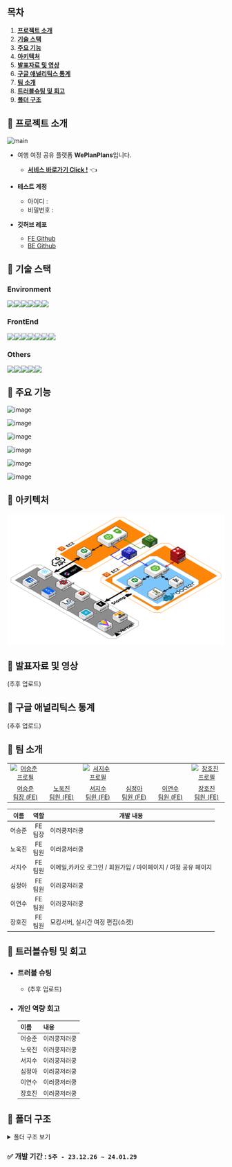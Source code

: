 ## 목차

1. [**프로젝트 소개**](#1)
2. [**기술 스택**](#2)
3. [**주요 기능**](#3)
4. [**아키텍처**](#4)
5. [**발표자료 및 영상**](#5)
6. [**구글 애널리틱스 통계**](#6)
7. [**팀 소개**](#7)
8. [**트러블슈팅 및 회고**](#8)
9. [**폴더 구조**](#9)

<div id="1"></div>

## 📌 프로젝트 소개

![main](https://github.com/WePlanPlans/WPP_FE/assets/39702832/6b64523f-d3e9-4de2-b23b-a7bd35d0a4b8)

- 여행 여정 공유 플랫폼 **WePlanPlans**입니다.<br/>

  - [**서비스 바로가기 Click !**](https://weplanplans.vercel.app/) 👈

- **테스트 계정**
  - 아이디 :
  - 비밀번호 :
- **깃허브 레포**
  - [FE Github](https://github.com/FinalDoubleTen/TenTenFE)
  - [BE Github](https://github.com/FinalDoubleTen/TenTenBe)

<div id="2"></div>

## 📌 기술 스택

### Environment

<div style="display: flex;">
  <img src="https://img.shields.io/badge/VSC-007ACC?style=for-the-badge&logo=visual studio&logoColor=white" />
  <img src="https://img.shields.io/badge/github-181717?style=for-the-badge&logo=github&logoColor=white" />
  <img src="https://img.shields.io/badge/git-F05032?style=for-the-badge&logo=git&logoColor=white" />
  <img src="https://img.shields.io/badge/ESLint-4B3263?style=for-the-badge&logo=eslint&logoColor=white" />
  <img src="https://img.shields.io/badge/pnpm-%234a4a4a.svg?style=for-the-badge&logo=pnpm&logoColor=f69220" />
  <img src="https://img.shields.io/badge/vite-%23646CFF.svg?style=for-the-badge&logo=vite&logoColor=white" />
</div>

### FrontEnd

<div style="display: flex;">
 
  <img src="https://img.shields.io/badge/react-%2320232a?style=for-the-badge&logo=react&logoColor=%2361DAFB" />
  <img src="https://img.shields.io/badge/tailwindcss-%2338B2AC.svg?style=for-the-badge&logo=tailwind-css&logoColor=white" />
  <img src="https://img.shields.io/badge/-React%20Query-FF4154?style=for-the-badge&logo=react%20query&logoColor=white">
  <img src="https://img.shields.io/badge/Recoil-oran?style=for-the-badge&logo=Recoil" />
  <img src="https://img.shields.io/badge/typescript-%23007ACC.svg?style=for-the-badge&logo=typescript&logoColor=white" />
  <img src="https://img.shields.io/badge/stompjs-FFFF64.svg?&style=for-the-badge&logo=rsocket&logoColor=black">
   <img src="https://img.shields.io/badge/msw-7D00FF?style=for-the-badge&logo=Stellar&logoColor=white"/>
</div>

### Others

<div style="display: flex;">
  <img src="https://img.shields.io/badge/jira-0052CC?style=for-the-badge&logo=jira&logoColor=white" />
  <img src="https://img.shields.io/badge/notion-000000?style=for-the-badge&logo=notion&logoColor=white" />
  <img src="https://img.shields.io/badge/figma-%23F24E1E?style=for-the-badge&logo=figma&logoColor=white" />
  <img src="https://img.shields.io/badge/Discord-%235865F2.svg?style=for-the-badge&logo=discord&logoColor=white" />
 <img src="https://img.shields.io/badge/netlify-%23000000.svg?style=for-the-badge&logo=netlify&logoColor=#00C7B7" />
</div>

<div id="3"></div>

## 📌 주요 기능

![image](https://github.com/WePlanPlans/WPP_FE/assets/39702832/5f6b3d89-ab61-45b0-a9a0-f0721bfb3ccd)

![image](https://github.com/WePlanPlans/WPP_FE/assets/39702832/aad26e8b-3067-4e1d-937e-7fff37dd02e8)

![image](https://github.com/WePlanPlans/WPP_FE/assets/39702832/10c04611-b438-4b3e-a88e-e849717d445c)

![image](https://github.com/WePlanPlans/WPP_FE/assets/39702832/1d731d19-c442-474f-9cca-bfc2355d943b)

![image](https://github.com/WePlanPlans/WPP_FE/assets/39702832/f8768b1a-af74-466c-bca1-18e55aa1380e)

![image](https://github.com/WePlanPlans/WPP_FE/assets/39702832/87cb7acc-081b-497b-8a97-128a110bff86)

<div id="4"></div>

## 📌 아키텍처

![아키텍처](image-1.png)

<div id="5"></div>

## 📌 발표자료 및 영상

(추후 업로드)

<div id="6"></div>

## 📌 구글 애널리틱스 통계

(추후 업로드)

<div id="7"></div>

## 📌 팀 소개

<table>
  <tr>
    <td align="center" width="150px">
      <a href="https://github.com/seungjun222" target="_blank">
        <img src="https://github.com/KDT1-FE/Y_FE_Toy1/assets/39702832/bae37c66-7793-4ab8-a4e9-d2230d9adb9c" alt="어승준 프로필" />
      </a>
    </td>
    <td align="center" width="150px">
      <a href="" target="_blank">
        <img src="" alt="" />
      </a>
    </td>
    <td align="center" width="150px">
      <a href="https://github.com/jseo9732" target="_blank">
        <img src="https://avatars.githubusercontent.com/u/79249376?v=4" alt="서지수 프로필" />
      </a>
    </td>
    <td align="center" width="150px">
      <a href="" target="_blank">
        <img src="" alt="" />
      </a>
    </td>
    <td align="center" width="150px">
      <a href="" target="_blank">
        <img src="" alt="" />
      </a>
    </td>
    <td align="center" width="150px">
      <a href="" target="_blank">
        <img src="https://avatars.githubusercontent.com/leHiHo" alt="장호진 프로필" />
      </a>
    </td>
   
  </tr>
  <tr>
    <td align="center">
      <a href="https://github.com/seungjun222" target="_blank">
        어승준<br />
                팀장 (FE)
      </a>
    </td>
    <td align="center">
      <a href="" target="_blank">
        노욱진<br />
                팀원 (FE)
      </a>
    </td>
    <td align="center">
      <a href="https://github.com/jseo9732" target="_blank">
        서지수<br />
                팀원 (FE)
      </a>
    </td>
    <td align="center">
      <a href="" target="_blank">
        심정아<br />
                팀원 (FE)
      </a>
    </td>
    <td align="center">
      <a href="" target="_blank">
        이연수<br />
                팀원 (FE)
      </a>
    </td>
    <td align="center">
      <a href="https://github.com/LeHiHo" target="_blank">
        장호진<br />
                팀원 (FE)
      </a>
    </td>
  
  </tr>
</table>

|  이름  |     역할     | <div align="center">개발 내용</div> |
| :----: | :----------: | :---------------------------------- |
| 어승준 | FE<br />팀장 | 이러쿵저러쿵                        |
| 노욱진 | FE<br />팀원 | 이러쿵저러쿵                        |
| 서지수 | FE<br />팀원 | 이메일,카카오 로그인 / 회원가입 / 마이페이지 / 여정 공유 페이지 |
| 심정아 | FE<br />팀원 | 이러쿵저러쿵                        |
| 이연수 | FE<br />팀원 | 이러쿵저러쿵                        |
| 장호진 | FE<br />팀원 | 모킹서버, 실시간 여정 편집(소켓)                     |

<div id="8"></div>

## 📌 트러블슈팅 및 회고

- ### 트러블 슈팅

  - (추후 업로드)

- ### 개인 역량 회고

  | 이름   | 내용         |
  | :----- | :----------- |
  | 어승준 | 이러쿵저러쿵 |
  | 노욱진 | 이러쿵저러쿵 |
  | 서지수 | 이러쿵저러쿵 |
  | 심정아 | 이러쿵저러쿵 |
  | 이연수 | 이러쿵저러쿵 |
  | 장호진 | 이러쿵저러쿵 |

<div id="9"></div>

## 📌 폴더 구조

<details>
<summary>폴더 구조 보기</summary>

```
tenten-frontend
  ├─ .env
  ├─ .eslintrc.cjs
  ├─ .prettierrc
  ├─ custom.d.ts
  ├─ image.png
  ├─ index.html
  ├─ package.json
  ├─ pnpm-lock.yaml
  ├─ postcss.config.js
  ├─ public
  │  ├─ favicon.svg
  │  └─ vite.svg
  ├─ README.md
  ├─ src
  │  ├─ @types
  │  │  ├─ auth.types.ts
  │  │  ├─ detail.types.ts
  │  │  ├─ member.types.ts
  │  │  ├─ review.types.ts
  │  │  ├─ service.ts
  │  │  ├─ socket.types.ts
  │  │  ├─ tours.types.ts
  │  │  └─ trips.types.ts
  │  ├─ api
  │  │  ├─ auth.ts
  │  │  ├─ authClient.ts
  │  │  ├─ category.ts
  │  │  ├─ client.ts
  │  │  ├─ comments.ts
  │  │  ├─ member.ts
  │  │  ├─ region.ts
  │  │  ├─ review.ts
  │  │  ├─ socket.ts
  │  │  ├─ tours.ts
  │  │  └─ trips.ts
  │  ├─ App.tsx
  │  ├─ assets
  │  │  ├─ fonts
  │  │  │  └─ GmarketSansTTFLight.ttf
  │  │  └─ images
  │  │     ├─ CircleCheck.svg
  │  │     ├─ DeleteInput.svg
  │  │     ├─ NullUser.svg
  │  │     ├─ react.svg
  │  │     └─ Search.svg
  │  ├─ components
  │  │  ├─ Auth
  │  │  │  ├─ AuthInput
  │  │  │  │  └─ AuthInputBox
  │  │  │  │     ├─ AuthCurrentPwInputBox.tsx
  │  │  │  │     ├─ AuthEmailInputBox.tsx
  │  │  │  │     ├─ AuthInputItem
  │  │  │  │     │  ├─ AuthInput.tsx
  │  │  │  │     │  ├─ AuthInputWrapper.tsx
  │  │  │  │     │  ├─ ErrorMessage.tsx
  │  │  │  │     │  ├─ index.ts
  │  │  │  │     │  └─ ValidifyCheck.tsx
  │  │  │  │     ├─ AuthNicknameInputBox.tsx
  │  │  │  │     ├─ AuthPwCheckInputBox.tsx
  │  │  │  │     ├─ AuthPwInputBox.tsx
  │  │  │  │     └─ index.ts
  │  │  │  ├─ AuthSurvey
  │  │  │  │  ├─ AuthSurvey.tsx
  │  │  │  │  └─ AuthSurveyOption.tsx
  │  │  │  ├─ AuthTitle.tsx
  │  │  │  ├─ index.ts
  │  │  │  ├─ Login
  │  │  │  │  ├─ AuthButtons
  │  │  │  │  │  ├─ AuthButtonsWrapper.tsx
  │  │  │  │  │  ├─ KakaoLoginButton.tsx
  │  │  │  │  │  └─ SignupButton.tsx
  │  │  │  │  ├─ index.ts
  │  │  │  │  ├─ KakaoLogin.tsx
  │  │  │  │  ├─ LoginForm.tsx
  │  │  │  │  └─ LoginLogo.tsx
  │  │  │  └─ SignupInfo
  │  │  │     ├─ AuthDropDown
  │  │  │     │  ├─ AuthDropDown.tsx
  │  │  │     │  └─ AuthDropDownOption.tsx
  │  │  │     ├─ SignupInfoForm.tsx
  │  │  │     └─ UserInfoImg.tsx
  │  │  ├─ common
  │  │  │  ├─ accordion
  │  │  │  │  └─ Accordion.tsx
  │  │  │  ├─ alert
  │  │  │  │  └─ Alert.tsx
  │  │  │  ├─ BackBox
  │  │  │  │  └─ BackBox.tsx
  │  │  │  ├─ button
  │  │  │  │  ├─ Button.tsx
  │  │  │  │  ├─ ListSelectBtn.tsx
  │  │  │  │  └─ SubmitBtn.tsx
  │  │  │  ├─ header
  │  │  │  │  ├─ BackHeader.tsx
  │  │  │  │  ├─ DetailHeader.tsx
  │  │  │  │  ├─ Header.tsx
  │  │  │  │  ├─ index.tsx
  │  │  │  │  └─ ReviewHeader.tsx
  │  │  │  ├─ icons
  │  │  │  │  └─ Icons.tsx
  │  │  │  ├─ index.ts
  │  │  │  ├─ like
  │  │  │  │  └─ Like.tsx
  │  │  │  ├─ modal
  │  │  │  │  ├─ children
  │  │  │  │  │  ├─ EditDelete.tsx
  │  │  │  │  │  ├─ MyAlert.tsx
  │  │  │  │  │  └─ TripSurveyMember.tsx
  │  │  │  │  ├─ index.tsx
  │  │  │  │  └─ Modal.tsx
  │  │  │  ├─ nav
  │  │  │  │  ├─ index.tsx
  │  │  │  │  ├─ InputComment.tsx
  │  │  │  │  └─ Nav.tsx
  │  │  │  ├─ noData
  │  │  │  │  └─ NoDataMessage.tsx
  │  │  │  ├─ scrollTopButton
  │  │  │  │  └─ ScrollTopButton.tsx
  │  │  │  ├─ spinner
  │  │  │  │  └─ Spinner.tsx
  │  │  │  ├─ tab
  │  │  │  │  └─ Tab.tsx
  │  │  │  ├─ toastpopup
  │  │  │  │  └─ ToastPopUp.tsx
  │  │  │  └─ toggleGroup
  │  │  │     └─ ToggleValue.tsx
  │  │  ├─ createTrip
  │  │  │  ├─ InputField.tsx
  │  │  │  └─ SelectDate.tsx
  │  │  ├─ DatePicker
  │  │  │  └─ Calendar.tsx
  │  │  ├─ DetailSectionBottom
  │  │  │  ├─ DetailReviews.tsx
  │  │  │  ├─ DetailReviewStats.tsx
  │  │  │  ├─ DetailSectionBottom.tsx
  │  │  │  ├─ index.tsx
  │  │  │  └─ ReviewItem.tsx
  │  │  ├─ DetailSectionTop
  │  │  │  ├─ DetailAddSchedule.tsx
  │  │  │  ├─ DetailSectionTop.tsx
  │  │  │  ├─ DetailTopButton.tsx
  │  │  │  ├─ DetailToursButtons.tsx
  │  │  │  ├─ DetailToursInfo.tsx
  │  │  │  ├─ DetailToursMap.tsx
  │  │  │  ├─ DetailToursRating.tsx
  │  │  │  └─ index.tsx
  │  │  ├─ Mypage
  │  │  │  ├─ DeleteMemberButton.tsx
  │  │  │  ├─ EditPassword
  │  │  │  │  └─ EditPwForm.tsx
  │  │  │  ├─ LogoutButton.tsx
  │  │  │  ├─ MypageInfo.tsx
  │  │  │  ├─ MypageItem.tsx
  │  │  │  ├─ MypageList.tsx
  │  │  │  └─ UserInfoForm.tsx
  │  │  ├─ MyTrip
  │  │  │  ├─ CreateMyTripButton.tsx
  │  │  │  ├─ MyTrip.tsx
  │  │  │  ├─ MyTripAfterList.tsx
  │  │  │  ├─ MyTripBeforeList.tsx
  │  │  │  ├─ MyTripIngItem.tsx
  │  │  │  ├─ MyTripIngList.tsx
  │  │  │  └─ MyTripItem.tsx
  │  │  ├─ Plan
  │  │  │  ├─ PlanEditItemBox.tsx
  │  │  │  ├─ PlanItem.tsx
  │  │  │  ├─ PlanItemBox.tsx
  │  │  │  ├─ PlanMoveItem.tsx
  │  │  │  ├─ PlanSchedule.tsx
  │  │  │  ├─ PlanSectionTop.tsx
  │  │  │  ├─ TripBudget.tsx
  │  │  │  └─ TripMap.tsx
  │  │  ├─ Review
  │  │  │  ├─ CommentItem.tsx
  │  │  │  ├─ DetailReview.tsx
  │  │  │  ├─ index.tsx
  │  │  │  ├─ MyReview.tsx
  │  │  │  ├─ Review.tsx
  │  │  │  ├─ ReviewButton.tsx
  │  │  │  ├─ ReviewComments.tsx
  │  │  │  ├─ ReviewKeyword.tsx
  │  │  │  ├─ ReviewPosting.tsx
  │  │  │  └─ ReviewRating.tsx
  │  │  ├─ search
  │  │  │  ├─ RegionSelect.tsx
  │  │  │  ├─ ResultCategory.tsx
  │  │  │  ├─ ResultItem.tsx
  │  │  │  ├─ SearchInput.tsx
  │  │  │  ├─ SearchRegion.tsx
  │  │  │  ├─ SearchResult.tsx
  │  │  │  └─ StartSearchBtn.tsx
  │  │  ├─ Share
  │  │  │  ├─ CodeInput.tsx
  │  │  │  ├─ CopyBox.tsx
  │  │  │  ├─ CopyToast.tsx
  │  │  │  └─ IsEditableModal.tsx
  │  │  ├─ Tours
  │  │  │  ├─ CreateTripButton.tsx
  │  │  │  ├─ ToursCategory.tsx
  │  │  │  ├─ ToursCategoryItem.tsx
  │  │  │  ├─ ToursCategoryItemSkeleton.tsx
  │  │  │  ├─ ToursItem.tsx
  │  │  │  ├─ ToursItemSkeleton.tsx
  │  │  │  ├─ ToursList.tsx
  │  │  │  └─ ToursSectionTop.tsx
  │  │  ├─ Trip
  │  │  │  ├─ EditCodeModal.tsx
  │  │  │  ├─ LikedToursList.tsx
  │  │  │  ├─ LikedToursLists
  │  │  │  │  ├─ LikedToursListBox.tsx
  │  │  │  │  ├─ LikedToursListCategory.tsx
  │  │  │  │  ├─ LikedToursListCategoryItem.tsx
  │  │  │  │  └─ LikedToursListItem.tsx
  │  │  │  ├─ PlanTripButton.tsx
  │  │  │  ├─ TripInfo.tsx
  │  │  │  ├─ TripParticipant.tsx
  │  │  │  ├─ TripPreference.tsx
  │  │  │  ├─ TripRealtimeMember.tsx
  │  │  │  ├─ TripSchedule.tsx
  │  │  │  └─ TripSectionTop.tsx
  │  │  └─ Wish
  │  │     ├─ Wish.tsx
  │  │     ├─ WishCategory.tsx
  │  │     ├─ WishCategoryItem.tsx
  │  │     ├─ WishItem.tsx
  │  │     └─ WishList.tsx
  │  ├─ constants.ts
  │  ├─ index.css
  │  ├─ main.tsx
  │  ├─ pages
  │  │  ├─ create
  │  │  │  └─ createTrip.page.tsx
  │  │  ├─ detail
  │  │  │  └─ detail.page.tsx
  │  │  ├─ login
  │  │  │  ├─ index.ts
  │  │  │  ├─ login.page.tsx
  │  │  │  └─ loginKakao.page.tsx
  │  │  ├─ main
  │  │  │  └─ main.page.tsx
  │  │  ├─ mypage
  │  │  │  ├─ editPassword.page.tsx
  │  │  │  ├─ editUserInfo.page.tsx
  │  │  │  ├─ editUserSurvey.page.tsx
  │  │  │  ├─ index.ts
  │  │  │  └─ mypage.page.tsx
  │  │  ├─ myPageReview
  │  │  │  └─ myPageReview.page.tsx
  │  │  ├─ myTrip
  │  │  │  └─ myTrip.page.tsx
  │  │  ├─ plan
  │  │  │  ├─ addToOurPlace
  │  │  │  │  ├─ AddtoListBtn.tsx
  │  │  │  │  ├─ MyLiked.tsx
  │  │  │  │  ├─ MyLikedList.tsx
  │  │  │  │  ├─ MyLikedListItem.tsx
  │  │  │  │  ├─ PlanAddPlace.page.tsx
  │  │  │  │  ├─ ResultCategoryPlan.tsx
  │  │  │  │  ├─ ResultItem.tsx
  │  │  │  │  └─ SearchResult.tsx
  │  │  │  ├─ AddToTripPlan
  │  │  │  │  ├─ OurLiked.tsx
  │  │  │  │  ├─ OurLikedList.tsx
  │  │  │  │  └─ OurLikedListItem.tsx
  │  │  │  ├─ planPlaceSearch.page.tsx
  │  │  │  └─ planTrip.page.tsx
  │  │  ├─ reviewComment
  │  │  │  └─ reviewComment.page.tsx
  │  │  ├─ reviewPosting
  │  │  │  └─ reviewPosting.page.tsx
  │  │  ├─ search
  │  │  │  └─ search.page.tsx
  │  │  ├─ share
  │  │  │  ├─ share.page.tsx
  │  │  │  └─ shareCode.page.tsx
  │  │  ├─ signup
  │  │  │  ├─ index.ts
  │  │  │  ├─ signup.page.tsx
  │  │  │  ├─ signupInfo.page.tsx
  │  │  │  ├─ signupSuccess.page.tsx
  │  │  │  └─ signupSurvey.page.tsx
  │  │  ├─ trip
  │  │  │  ├─ AddOurList.page.tsx
  │  │  │  ├─ trip.page.tsx
  │  │  │  └─ tripEdit.page.tsx
  │  │  └─ wishList
  │  │     └─ wishList.page.tsx
  │  ├─ recoil
  │  │  ├─ Auth.atom.ts
  │  │  ├─ listItem.ts
  │  │  ├─ modal.ts
  │  │  ├─ plan.ts
  │  │  ├─ review.ts
  │  │  ├─ socket.ts
  │  │  ├─ trip.ts
  │  │  └─ tripDate.ts
  │  ├─ router
  │  │  ├─ mainRouter.tsx
  │  │  ├─ routerLayout.tsx
  │  │  ├─ ScrollToTop.ts
  │  │  └─ socketRouter.tsx
  │  ├─ utils
  │  │  ├─ authSelectOptions.ts
  │  │  ├─ calculatePercentage.ts
  │  │  ├─ calculateTripDuration.ts
  │  │  ├─ formatDate.ts
  │  │  ├─ getColor.ts
  │  │  ├─ getStarFill.ts
  │  │  ├─ getTripIdFromUrl.ts
  │  │  ├─ localStorageFun.ts
  │  │  ├─ survey.constants.ts
  │  │  └─ utils.ts
  │  └─ vite-env.d.ts
  ├─ svg.d.ts
  ├─ tailwind.config.js
  ├─ tsconfig.json
  ├─ tsconfig.node.json
  ├─ vercel.json
  └─ vite.config.ts
```

</details>

### ✅ 개발 기간 : `5주 - 23.12.26 ~ 24.01.29`
